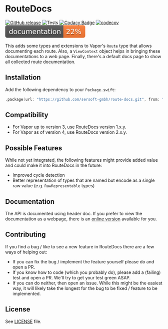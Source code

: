 # RouteDocs

[![GitHub release](https://img.shields.io/github/release/sersoft-gmbh/route-docs.svg?style=flat)](https://github.com/sersoft-gmbh/route-docs/releases/latest)
![Tests](https://github.com/sersoft-gmbh/route-docs/workflows/Tests/badge.svg)
[![Codacy Badge](https://app.codacy.com/project/badge/Grade/79e8965866ad4ed9a2cf4389c0a3a1a1)](https://www.codacy.com/gh/sersoft-gmbh/route-docs/dashboard?utm_source=github.com&amp;utm_medium=referral&amp;utm_content=sersoft-gmbh/route-docs&amp;utm_campaign=Badge_Grade)
[![codecov](https://codecov.io/gh/sersoft-gmbh/route-docs/branch/master/graph/badge.svg?token=UUQetUQ4hG)](https://codecov.io/gh/sersoft-gmbh/route-docs)
[![jazzy](https://raw.githubusercontent.com/sersoft-gmbh/route-docs/gh-pages/badge.svg?sanitize=true)](https://sersoft-gmbh.github.io/route-docs)

This adds some types and extensions to Vapor's `Route` type that allows documenting each route.
Also, a `ViewContext` object helps in bringing these documentations to a web page.
Finally, there's a default docs page to show all collected route documentation.

## Installation

Add the following dependency to your `Package.swift`:
```swift
.package(url: "https://github.com/sersoft-gmbh/route-docs.git", from: "2.0.0"),
```

## Compatibility

-   For Vapor up to version 3, use RouteDocs version 1.x.y.
-   For Vapor as of version 4, use RouteDocs version 2.x.y.

<!--
## Usage

_TBD_
-->

## Possible Features

While not yet integrated, the following features might provide added value and could make it into RouteDocs in the future:

-   Improved cycle detection
-   Better representation of types that are named but encode as a single raw value (e.g. `RawRepresentable` types)

## Documentation

The API is documented using header doc. If you prefer to view the documentation as a webpage, there is an [online version](https://sersoft-gmbh.github.io/route-docs) available for you.

## Contributing

If you find a bug / like to see a new feature in RouteDocs there are a few ways of helping out:

-   If you can fix the bug / implement the feature yourself please do and open a PR.
-   If you know how to code (which you probably do), please add a (failing) test and open a PR. We'll try to get your test green ASAP.
-   If you can do neither, then open an issue. While this might be the easiest way, it will likely take the longest for the bug to be fixed / feature to be implemented.

## License

See [LICENSE](./LICENSE) file.
